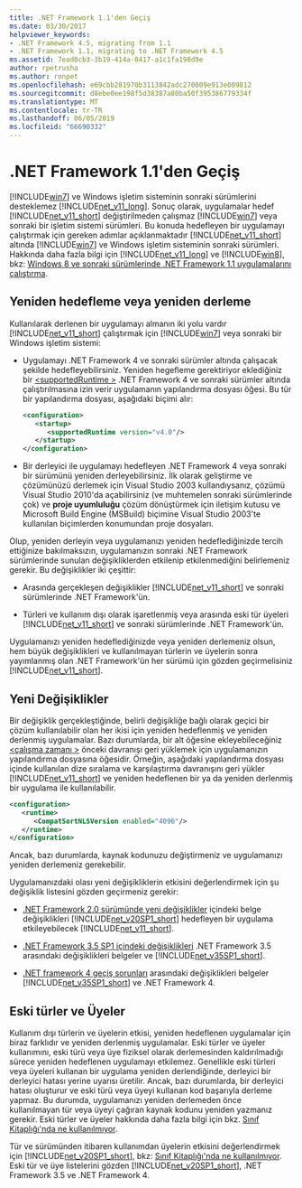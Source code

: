 ```yaml
---
title: .NET Framework 1.1'den Geçiş
ms.date: 03/30/2017
helpviewer_keywords:
- .NET Framework 4.5, migrating from 1.1
- .NET Framework 1.1, migrating to .NET Framework 4.5
ms.assetid: 7ead0cb3-3b19-414a-8417-a1c1fa198d9e
author: rpetrusha
ms.author: ronpet
ms.openlocfilehash: e69cbb281970b3113842adc270009e913e009812
ms.sourcegitcommit: d8ebe0ee198f5d38387a80ba50f395386779334f
ms.translationtype: MT
ms.contentlocale: tr-TR
ms.lasthandoff: 06/05/2019
ms.locfileid: "66690332"
---
```

# <a name="migrating-from-the-net-framework-11"></a>.NET Framework 1.1'den Geçiş

[!INCLUDE[win7](../../../includes/win7-md.md)] ve Windows işletim sisteminin sonraki sürümlerini desteklemez [!INCLUDE[net_v11_long](../../../includes/net-v11-long-md.md)]. Sonuç olarak, uygulamalar hedef [!INCLUDE[net_v11_short](../../../includes/net-v11-short-md.md)] değiştirilmeden çalışmaz [!INCLUDE[win7](../../../includes/win7-md.md)] veya sonraki bir işletim sistemi sürümleri. Bu konuda hedefleyen bir uygulamayı çalıştırmak için gereken adımlar açıklanmaktadır [!INCLUDE[net_v11_short](../../../includes/net-v11-short-md.md)] altında [!INCLUDE[win7](../../../includes/win7-md.md)] ve Windows işletim sisteminin sonraki sürümleri. Hakkında daha fazla bilgi için [!INCLUDE[net_v11_long](../../../includes/net-v11-long-md.md)] ve [!INCLUDE[win8](../../../includes/win8-md.md)], bkz: [Windows 8 ve sonraki sürümlerinde .NET Framework 1.1 uygulamalarını çalıştırma](../../../docs/framework/install/run-net-framework-1-1-apps.md).

## <a name="retargeting-or-recompiling"></a>Yeniden hedefleme veya yeniden derleme

Kullanılarak derlenen bir uygulamayı almanın iki yolu vardır [!INCLUDE[net_v11_short](../../../includes/net-v11-short-md.md)] çalıştırmak için [!INCLUDE[win7](../../../includes/win7-md.md)] veya sonraki bir Windows işletim sistemi:

- Uygulamayı .NET Framework 4 ve sonraki sürümler altında çalışacak şekilde hedefleyebilirsiniz. Yeniden hegefleme gerektiriyor eklediğiniz bir [ \<supportedRuntime >](../../../docs/framework/configure-apps/file-schema/startup/supportedruntime-element.md) .NET Framework 4 ve sonraki sürümler altında çalıştırılmasına izin verir uygulamanın yapılandırma dosyası öğesi. Bu tür bir yapılandırma dosyası, aşağıdaki biçimi alır:

    ```xml
    <configuration>
       <startup>
          <supportedRuntime version="v4.0"/>
       </startup>
    </configuration>
    ```

- Bir derleyici ile uygulamayı hedefleyen .NET Framework 4 veya sonraki bir sürümünü yeniden derleyebilirsiniz. İlk olarak geliştirme ve çözümünüzü derlemek için Visual Studio 2003 kullandıysanız, çözümü Visual Studio 2010'da açabilirsiniz (ve muhtemelen sonraki sürümlerinde çok) ve **proje uyumluluğu** çözüm dönüştürmek için iletişim kutusu ve Microsoft Build Engine (MSBuild) biçimine Visual Studio 2003'te kullanılan biçimlerden konumundan proje dosyaları.

Olup, yeniden derleyin veya uygulamanızı yeniden hedeflediğinizde tercih ettiğinize bakılmaksızın, uygulamanızın sonraki .NET Framework sürümlerinde sunulan değişikliklerden etkilenip etkilenmediğini belirlemeniz gerekir. Bu değişiklikler iki çeşittir:

- Arasında gerçekleşen değişiklikler [!INCLUDE[net_v11_short](../../../includes/net-v11-short-md.md)] ve sonraki sürümlerinde .NET Framework'ün.

- Türleri ve kullanım dışı olarak işaretlenmiş veya arasında eski tür üyeleri [!INCLUDE[net_v11_short](../../../includes/net-v11-short-md.md)] ve sonraki sürümlerinde .NET Framework'ün.

Uygulamanızı yeniden hedeflediğinizde veya yeniden derlemeniz olsun, hem büyük değişiklikleri ve kullanılmayan türlerin ve üyelerin sonra yayımlanmış olan .NET Framework'ün her sürümü için gözden geçirmelisiniz [!INCLUDE[net_v11_short](../../../includes/net-v11-short-md.md)].

## <a name="breaking-changes"></a>Yeni Değişiklikler

Bir değişiklik gerçekleştiğinde, belirli değişikliğe bağlı olarak geçici bir çözüm kullanılabilir olan her ikisi için yeniden hedeflenmiş ve yeniden derlenmiş uygulamalar. Bazı durumlarda, bir alt öğesine ekleyebileceğiniz [ \<çalışma zamanı >](../../../docs/framework/configure-apps/file-schema/startup/supportedruntime-element.md) önceki davranışı geri yüklemek için uygulamanızın yapılandırma dosyasına öğesidir. Örneğin, aşağıdaki yapılandırma dosyası içinde kullanılan dize sıralama ve karşılaştırma davranışını geri yükler [!INCLUDE[net_v11_short](../../../includes/net-v11-short-md.md)] ve yeniden hedeflenen bir ya da yeniden derlenmiş bir uygulama ile kullanılabilir.

```xml
<configuration>
   <runtime>
      <CompatSortNLSVersion enabled="4096"/>
   </runtime>
</configuration>
```

Ancak, bazı durumlarda, kaynak kodunuzu değiştirmeniz ve uygulamanızı yeniden derlemeniz gerekebilir.

Uygulamanızdaki olası yeni değişikliklerin etkisini değerlendirmek için şu değişiklik listesini gözden geçirmeniz gerekir:

- [.NET Framework 2.0 sürümünde yeni değişiklikler](https://go.microsoft.com/fwlink/?LinkId=125263) içindeki belge değişiklikleri [!INCLUDE[net_v20SP1_short](../../../includes/net-v20sp1-short-md.md)] hedefleyen bir uygulama etkileyebilecek [!INCLUDE[net_v11_short](../../../includes/net-v11-short-md.md)].

- [.NET Framework 3.5 SP1 içindeki değişiklikleri](https://go.microsoft.com/fwlink/?LinkID=186989) .NET Framework 3.5 arasındaki değişiklikleri belgeler ve [!INCLUDE[net_v35SP1_short](../../../includes/net-v35sp1-short-md.md)].

- [.NET framework 4 geçiş sorunları](../../../docs/framework/migration-guide/net-framework-4-migration-issues.md) arasındaki değişiklikleri belgeler [!INCLUDE[net_v35SP1_short](../../../includes/net-v35sp1-short-md.md)] ve .NET Framework 4.

## <a name="obsolete-types-and-members"></a>Eski türler ve Üyeler

Kullanım dışı türlerin ve üyelerin etkisi, yeniden hedeflenen uygulamalar için biraz farklıdır ve yeniden derlenmiş uygulamalar. Eski türler ve üyeler kullanımını, eski türü veya üye fiziksel olarak derlemesinden kaldırılmadığı sürece yeniden hedeflenen uygulamayı etkilemez. Genellikle eski türleri veya üyeleri kullanan bir uygulama yeniden derlendiğinde, derleyici bir derleyici hatası yerine uyarısı üretilir. Ancak, bazı durumlarda, bir derleyici hatası oluşturur ve eski türü veya üyeyi kullanan kod başarıyla derleme yapmaz. Bu durumda, uygulamanızı yeniden derlemeden önce kullanılmayan tür veya üyeyi çağıran kaynak kodunu yeniden yazmanız gerekir. Eski türler ve üyeler hakkında daha fazla bilgi için bkz. [Sınıf Kitaplığı'nda ne kullanılmıyor](../../../docs/framework/whats-new/whats-obsolete.md).

Tür ve sürümünden itibaren kullanımdan üyelerin etkisini değerlendirmek için [!INCLUDE[net_v20SP1_short](../../../includes/net-v20sp1-short-md.md)], bkz: [Sınıf Kitaplığı'nda ne kullanılmıyor](../../../docs/framework/whats-new/whats-obsolete.md). Eski tür ve üye listelerini gözden [!INCLUDE[net_v20SP1_short](../../../includes/net-v20sp1-short-md.md)], .NET Framework 3.5 ve .NET Framework 4.
